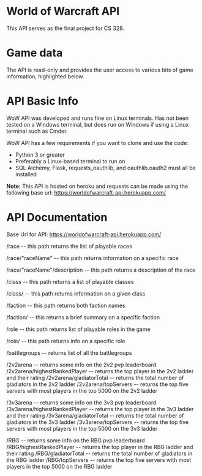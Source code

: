 # World of Warcraft API
This API serves as the final project for CS 328.

# Game data
The API is read-only and provides the user access to various bits of game information, highlighted below.

# API Basic Info
WoW API was developed and runs fine on Linux terminals. Has not been tested on a Windows terminal, but does run on Windows if using a Linux terminal such as Cmder.

WoW API has a few requirements if you want to clone and use the code:
- Python 3 or greater
- Preferably a Linux-based terminal to run on
- SQL Alchemy, Flask, requests_oauthlib, and oauthlib.oauth2 must all be installed

**Note:** This API is hosted on heroku and requests can be made using the following base url: https://worldofwarcraft-api.herokuapp.com/

# API Documentation

Base Url for API: https://worldofwarcraft-api.herokuapp.com/

/race                         -- this path returns the list of playable races

/race/"raceName"              -- this path returns information on a specific race
  
/race/"raceName"/description  -- this path returns a description of the race

/class                        -- this path returns a list of playable classes

/class/<className>            -- this path returns information on a given class

/faction                      -- this path returns both faction names

/faction/<factionName>        -- this returns a brief summary on a specific faction

/role                         -- this path returns list of playable roles in the game

/role/<roleName>              -- this path returns info on a specific role

/battlegroups                 -- returns list of all the battlegroups

/2v2arena                     -- returns some info on the 2v2 pvp leaderboard
/2v2arena/highestRankedPlayer -- returns the top player in the 2v2 ladder and their rating
/2v2arena/gladiatorTotal      -- returns the total number of gladiators in the 2v2 ladder
/2v2arena/topServers          -- returns the top five servers with most players in the top 5000 on the 2v2 ladder

/3v3arena                     -- returns some info on the 3v3 pvp leaderboard
/3v3arena/highestRankedPlayer -- returns the top player in the 3v3 ladder and their rating
/3v3arena/gladiatorTotal      -- returns the total number of gladiators in the 3v3 ladder
/3v3arena/topServers          -- returns the top five servers with most players in the top 5000 on the 3v3 ladder

/RBG                          -- returns some info on the RBG pvp leaderboard
/RBG/highestRankedPlayer      -- returns the top player in the RBG ladder and their rating
/RBG/gladiatorTotal           -- returns the total number of gladiators in the RBG ladder
/RBG/topServers               -- returns the top five servers with most players in the top 5000 on the RBG ladder

